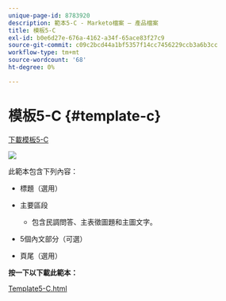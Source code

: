 ```yaml
---
unique-page-id: 8783920
description: 範本5-C - Marketo檔案 — 產品檔案
title: 模板5-C
exl-id: b0e6d27e-676a-4162-a34f-65ace83f27c9
source-git-commit: c09c2bcd44a1bf5357f14cc7456229ccb3a6b3cc
workflow-type: tm+mt
source-wordcount: '68'
ht-degree: 0%

---
```


# 模板5-C {#template-c}

[下載模板5-C](https://docs.marketo.com/download/attachments/8783920/template-5c.html?version=1&amp;modificationdate=1437692983000&amp;api=v2)

![](assets/image2015-7-29-14-3a59-3a31.png)

此範本包含下列內容：

* 標題（選用）
* 主要區段

   * 包含民調問答、主表徵圖題和主圖文字。

* 5個內文部分（可選）
* 頁尾（選用）

**按一下以下載此範本：**

[Template5-C.html](https://docs.marketo.com/download/attachments/8783920/template-5c.html?version=1&amp;modificationdate=1437692983000&amp;api=v2)
